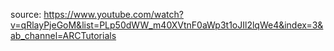 source: https://www.youtube.com/watch?v=qRlayPjeGoM&list=PLp50dWW_m40XVtnF0aWp3t1oJIl2lqWe4&index=3&ab_channel=ARCTutorials